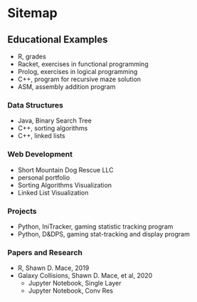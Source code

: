 # Sitemap

## Educational Examples
* R, grades
* Racket, exercises in functional programming
* Prolog, exercises in logical programming
* C++, program for recursive maze solution
* ASM, assembly addition program

### Data Structures
* Java, Binary Search Tree
* C++, sorting algorithms
* C++, linked lists

### Web Development
* Short Mountain Dog Rescue LLC
* personal portfolio
* Sorting Algorithms Visualization
* Linked List Visualization

### Projects
* Python, IniTracker, gaming statistic tracking program
* Python, D&DPS, gaming stat-tracking and display program

### Papers and Research
* R, Shawn D. Mace, 2019
* Galaxy Collisions, Shawn D. Mace, et al, 2020
	* Jupyter Notebook, Single Layer
	* Jupyter Notebook, Conv Res



